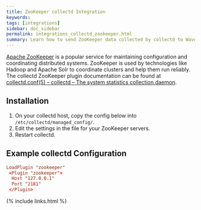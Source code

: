 ```yaml
---
title: ZooKeeper collectd Integration
keywords:
tags: [integrations]
sidebar: doc_sidebar
permalink: integrations_collectd_zookeeper.html
summary: Learn how to send ZooKeeper data collected by collectd to Wavefront.
---
```


[Apache ZooKeeper](https://zookeeper.apache.org/) is a popular service for maintaining configuration and coordinating distributed systems. ZooKeeper is used by technologies like Hadoop and Apache Solr to coordinate clusters and help them run reliably. The collectd ZooKeeper plugin documentation can be found at [collectd.conf(5) – collectd – The system statistics collection daemon](https://collectd.org/documentation/manpages/collectd.conf.5.shtml#plugin_zookeeper).


## Installation

1. On your collectd host, copy the config below into `/etc/collectd/managed_config/`.
1. Edit the settings in the file for your ZooKeeper servers.
1. Restart collectd.

## Example collectd Configuration

```conf
LoadPlugin "zookeeper"
 <Plugin "zookeeper">  
  Host "127.0.0.1"  
  Port "2181"  
 </Plugin>
```

{% include links.html %}
